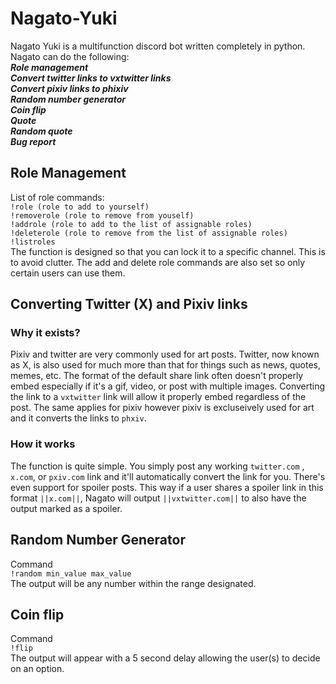 # Nagato-Yuki
Nagato Yuki is a multifunction discord bot written completely in python. Nagato can do the following:  
***Role management  
Convert twitter links to vxtwitter links  
Convert pixiv links to phixiv  
Random number generator  
Coin flip  
Quote  
Random quote  
Bug report***

## Role Management
List of role commands:  
`!role (role to add to yourself)`  
`!removerole (role to remove from youself)`  
`!addrole (role to add to the list of assignable roles)`  
`!deleterole (role to remove from the list of assignable roles)`  
`!listroles`  
The function is designed so that you can lock it to a specific channel. This is to avoid clutter. The add and delete role commands are also set so only certain users can use them. 

## Converting Twitter (X) and Pixiv links

### Why it exists?

Pixiv and twitter are very commonly used for art posts. Twitter, now known as X, is also used for much more than that for things such as news, quotes, memes, etc. The format of the default share link often doesn't properly embed especially if it's a gif, video, or post with multiple images. Converting the link to a `vxtwitter` link will allow it properly embed regardless of the post. The same applies for pixiv however pixiv is excluseively used for art and it converts the links to `phxiv`. 

### How it works

The function is quite simple. You simply post any working `twitter.com` , `x.com`, or `pxiv.com` link and it'll automatically convert the link for you. There's even support for spoiler posts. This way if a user shares a spoiler link in this format `||x.com||`, Nagato will output `||vxtwitter.com||` to also have the output marked as a spoiler. 

## Random Number Generator

Command  
`!random min_value max_value`  
The output will be any number within the range designated.

## Coin flip

Command  
`!flip`  
The output will appear with a 5 second delay allowing the user(s) to decide on an option.
